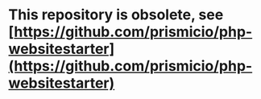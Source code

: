 # This repository is obsolete, see [https://github.com/prismicio/php-websitestarter](https://github.com/prismicio/php-websitestarter)

